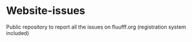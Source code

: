 # Website-issues
Public repository to report all the issues on fluufff.org (registration system included)

